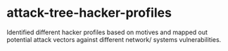 # attack-tree-hacker-profiles
Identified different hacker profiles based on motives and mapped out potential attack vectors against different network/ systems vulnerabilities.
